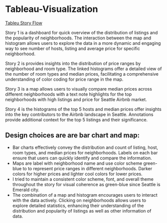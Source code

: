 # Tableau-Visualization

[Tableu Story Flow]( https://us-west-2b.online.tableau.com/t/datavisualizationfq23/views/AirbnbSeattle_17013858830750/AirbnbinSeattle/1bf3c379-bf92-4634-a11c-c4000e469fe2/e6466aaa-9a9d-4165-861a-3863f728d7c7)

Story 1 is a dashboard for quick overview of the distribution of listings and the popularity of neighborhoods. The interaction between the map and histogram allows users to explore the data in a more dynamic and engaging way to see number of hosts, listing and average price for specific neighborhood.

Story 2 is provides insights into the distribution of price ranges by neighborhood and room type. The linked histograms offer a detailed view of the number of room types and median prices, facilitating a comprehensive understanding of color coding for price range in the map.

Story 3 is a map allows users to visually compare median prices across different neighborhoods with a text note highlights for the top neighborhoods with high listings and price for Seattle Airbnb market.

Story 4 is the histograms of the top 5 hosts and median prices offer insights into the key contributors to the Airbnb landscape in Seattle. Annotations provide additional context for the top 5 listings and their significance.

## Design choices are are bar chart and map:
- Bar charts effectively convey the distribution and count of listing, host, room types, and median prices for neighborhoods. Labels on each bar ensure that users can quickly identify and compare the information.
- Maps are label with neighborhood name and use color scheme green-blue to  to represent price ranges in different neighborhoods. Darker colors for higher prices and lighter cool colors for lower prices.
- I tried to maintain a consistent color scheme, font, and overall theme throughout the story for visual coherence as green-blue since Seattle is Emerald city.
- The combination of a map and histogram encourages users to interact with the data actively. Clicking on neighborhoods allows users to explore detailed statistics, enhancing their understanding of the distribution and popularity of listings as well as other information of data.
